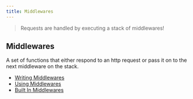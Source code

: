 ```yaml
---
title: Middlewares
---
```


> Requests are handled by executing a stack of middlewares!

## Middlewares
A set of functions that either respond to an http request or pass it on to the next
middleware on the stack.

- [Writing Middlewares](#writing-middlewares)
- [Using Middlewares](#using-middlewares)
- [Built In Middlewares](#built-in-middlewares)
